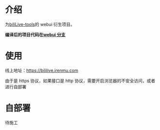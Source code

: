 # 介绍

为[biliLive-tools](https://github.com/renmu123/biliLive-tools)的 webui 衍生项目。

**编译后的项目代码在[webui 分支](https://github.com/renmu123/biliLive-webui/tree/webui)**

# 使用

线上地址：https://bililive.irenmu.com

由于是 https 协议，如果接口是 http 协议，需要开启浏览器的不安全访问，或者进行自部署

# 自部署

待施工
